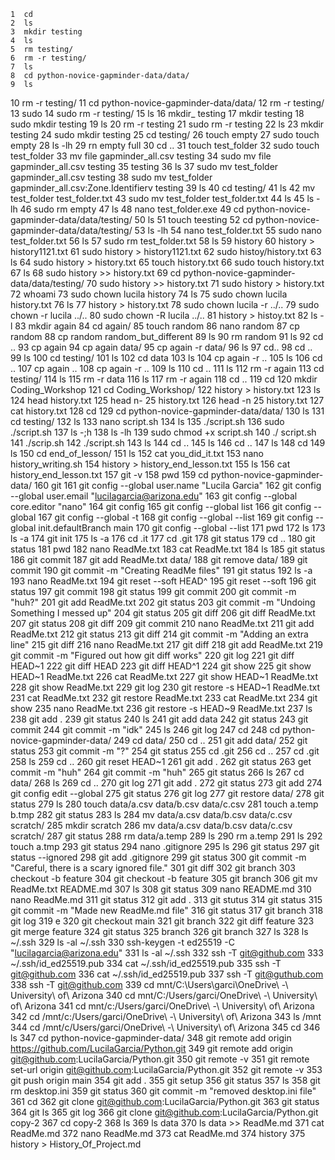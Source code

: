     1  cd
    2  ls
    3  mkdir testing
    4  ls
    5  rm testing/
    6  rm -r testing/
    7  ls
    8  cd python-novice-gapminder-data/data/
    9  ls
   10  rm -r testing/
   11  cd python-novice-gapminder-data/data/
   12  rm -r testing/
   13  sudo
   14  sudo rm -r testing/
   15  ls
   16  mkdir_ testing
   17  mkdir testing
   18  sudo mkdir testing
   19  ls
   20  rm -r testing
   21  sudo rm -r testing
   22  ls
   23  mkdir testing
   24  sudo mkdir testing
   25  cd testing/
   26  touch empty
   27  sudo touch empty
   28  ls -lh
   29  rn empty full
   30  cd ..
   31  touch test_folder
   32  sudo touch test_folder
   33  mv file gapminder_all.csv testing
   34  sudo mv file gapminder_all.csv testing
   35  testing
   36  ls
   37  sudo mv test_folder gapminder_all.csv testing
   38  sudo mv test_folder gapminder_all.csv\:Zone.Identifierv testing
   39  ls
   40  cd testing/
   41  ls
   42  mv test_folder test_folder.txt
   43  sudo mv test_folder test_folder.txt
   44  ls
   45  ls -lh
   46  sudo rm empty
   47  ls
   48  nano test_folder.exe
   49  cd python-novice-gapminder-data/data/testing/
   50  ls
   51  touch teesting
   52  cd python-novice-gapminder-data/data/testing/
   53  ls -lh
   54  nano test_folder.txt 
   55  sudo nano test_folder.txt 
   56  ls
   57  sudo rm test_folder.txt 
   58  ls
   59  history
   60  history > history1121.txt
   61  sudo history > history1121.txt
   62  sudo histoy/history.txt
   63  ls
   64  sudo history > history.txt
   65  touch history.txt
   66  sudo touch history.txt
   67  ls
   68  sudo history >> history.txt
   69  cd python-novice-gapminder-data/data/testing/
   70  sudo history >> history.txt
   71  sudo history > history.txt
   72  whoami
   73  sudo chown lucila history
   74  ls
   75  sudo chown lucila history.txt
   76  ls
   77  history > history.txt
   78  sudo chown lucila -r ../..
   79  sudo chown -r lucila ../..
   80  sudo chown -R lucila ../..
   81  history > histoy.txt
   82  ls -l
   83  mkdir again
   84  cd again/
   85  touch random
   86  nano random
   87  cp random
   88  cp random random_but_different
   89  ls
   90  rm random
   91  ls
   92  cd ..
   93  cp again
   94  cp again data/
   95  cp again -r data/
   96  ls
   97  cd..
   98  cd ..
   99  ls
  100  cd testing/
  101  ls
  102  cd data
  103  ls
  104  cp again -r ..
  105  ls
  106  cd ..
  107  cp again ..
  108  cp again -r ..
  109  ls
  110  cd ..
  111  ls
  112  rm -r again
  113  cd testing/
  114  ls
  115  rm -r data
  116  ls
  117  rm -r again
  118  cd ..
  119  cd
  120  mkdir Coding_Workshop
  121  cd Coding_Workshop/
  122  history > history.txt
  123  ls
  124  head history.txt
  125  head n- 25 history.txt
  126  head -n 25 history.txt
  127  cat history.txt 
  128  cd
  129  cd python-novice-gapminder-data/data/
  130  ls
  131  cd testing/
  132  ls
  133  nano script.sh
  134  ls
  135  ./script.sh
  136  sudo ./script.sh
  137  ls -;h
  138  ls -lh
  139  sudo chmod +x script.sh
  140  ./ script.sh
  141  ./scrip.sh
  142  ./script.sh
  143  ls
  144  cd ..
  145  ls
  146  cd ..
  147  ls
  148  cd
  149  ls
  150  cd end_of_lesson/
  151  ls
  152  cat you_did_it.txt 
  153  nano history_writing.sh
  154  history > history_end_lesson.txt
  155  ls
  156  cat history_end_lesson.txt 
  157  git -v
  158  pwd
  159  cd python-novice-gapminder-data/
  160  git 
  161  git config --global user.name "Lucila Garcia"
  162  git config --global user.email "lucilagarcia@arizona.edu"
  163  git config --global core.editor "nano"
  164  git config
  165  git config --global list
  166  git config --global
  167  git config --global -t
  168  git config --global --list
  169  git config --global init.defaultBranch main
  170  git config --global --list
  171  pwd
  172  ls
  173  ls -a
  174  git init
  175  ls -a
  176  cd .it
  177  cd .git
  178  git status
  179  cd ..
  180  git status
  181  pwd
  182  nano ReadMe.txt
  183  cat ReadMe.txt 
  184  ls
  185  git status
  186  git commit
  187  git add ReadMe.txt data/
  188  git remove data/
  189  git commit
  190  git commit -m "Creating ReadMe files"
  191  git status
  192  ls -a
  193  nano ReadMe.txt 
  194  git reset --soft HEAD^
  195  git reset --soft
  196  git status
  197  git commit 
  198  git status
  199  git commit
  200  git commit -m "huh?"
  201  git add ReadMe.txt 
  202  git status
  203  git commit -m "Undoing Something I messed up"
  204  git status
  205  git diff
  206  git diff ReadMe.txt
  207  git status
  208  git diff
  209  git commit
  210  nano ReadMe.txt 
  211  git add ReadMe.txt 
  212  git status
  213  git diff
  214  git commit -m "Adding an extra line"
  215  git diff
  216  nano ReadMe.txt 
  217  git diff
  218  git add ReadMe.txt 
  219  git commit -m "Figured out how git diff works"
  220  git log
  221  git diff HEAD~1
  222  git diff HEAD
  223  git diff HEAD^1
  224  git show
  225  git show HEAD~1 ReadMe.txt
  226  cat ReadMe.txt 
  227  git show HEAD~1 ReadMe.txt
  228  git show ReadMe.txt
  229  git log
  230  git restore -s HEAD~1 ReadMe.txt 
  231  cat ReadMe.txt 
  232  git restore ReadMe.txt 
  233  cat ReadMe.txt 
  234  git show
  235  nano ReadMe.txt 
  236  git restore -s HEAD~9 ReadMe.txt 
  237  ls
  238  git add .
  239  git status
  240  ls
  241  git add data
  242  git status
  243  git commit 
  244  git commit -m "idk"
  245  ls
  246  git log
  247  cd
  248  cd python-novice-gapminder-data/
  249  cd data/
  250  cd ..
  251  git add data/
  252  git status
  253  git commit -m "?"
  254  git status
  255  cd .git
  256  cd ..
  257  cd .git
  258  ls
  259  cd ..
  260  git reset HEAD~1
  261  git add .
  262  git status
  263  get commit -m "huh"
  264  git commit -m "huh"
  265  git status
  266  ls
  267  cd data/
  268  ls
  269  cd ..
  270  git log
  271  git add .
  272  git status
  273  git add
  274  git config edit --global
  275  git status
  276  git log
  277  git restore data/
  278  git status
  279  ls
  280  touch data/a.csv data/b.csv data/c.csv
  281  touch a.temp b.tmp
  282  git status
  283  ls
  284  mv data/a.csv data/b.csv data/c.csv scratch/
  285  mkdir scratch
  286  mv data/a.csv data/b.csv data/c.csv scratch/
  287  git status
  288  rm data/a.temp
  289  ls
  290  rm a.temp 
  291  ls
  292  touch a.tmp
  293  git status
  294  nano .gitignore
  295  ls
  296  git status
  297  git status --ignored
  298  git add .gitignore
  299  git status
  300  git commit -m "Careful, there is a scary ignored file."
  301  git diff
  302  git branch
  303  checkout -b feature
  304  git checkout -b feature
  305  git branch
  306  git mv ReadMe.txt README.md
  307  ls
  308  git status
  309  nano README.md 
  310  nano ReadMe.md
  311  git status
  312  git add .
  313  git stutus
  314  git status
  315  git commit -m "Made new ReadMe.md file"
  316  git status
  317  git branch
  318  git log
  319  e
  320  git checkout main
  321  git branch
  322  git diff feature
  323  git merge feature
  324  git status
  325  branch
  326  git branch
  327  ls
  328  ls ~/.ssh
  329  ls -al ~/.ssh
  330  ssh-keygen -t ed25519 -C "lucilagarcia@arizona.edu"
  331  ls -al ~/.ssh
  332  ssh -T git@github.com
  333  ~/.ssh/id_ed25519.pub
  334  cat ~/.ssh/id_ed25519.pub
  335  ssh -T git@github.com
  336  cat ~/.ssh/id_ed25519.pub
  337  ssh -T git@guthub.com
  338  ssh -T git@github.com
  339  cd mnt/C:\Users\garci\OneDrive\ -\ University\ of\ Arizona
  340  cd mnt/C:/Users/garci/OneDrive\ -\ University\ of\ Arizona
  341  cd mnt/c:/Users/garci/OneDrive\ -\ University\ of\ Arizona
  342  cd /mnt/c:/Users/garci/OneDrive\ -\ University\ of\ Arizona
  343  ls /mnt
  344  cd /mnt/c/Users/garci/OneDrive\ -\ University\ of\ Arizona
  345  cd
  346  ls
  347  cd python-novice-gapminder-data/
  348  git remote add origin https://github.com/LucilaGarcia/Python.git
  349  git remote add origin git@github.com:LucilaGarcia/Python.git
  350  git remote -v
  351  git remote set-url origin git@github.com:LucilaGarcia/Python.git
  352  git remote -v
  353  git push origin main
  354  git add .
  355  git setup
  356  git status
  357  ls
  358  git rm desktop.ini 
  359  git status
  360  git commit -m "removed desktop.ini file"
  361  cd
  362  git clone git@github.com:LucilaGarcia/Python.git
  363  git status
  364  git ls
  365  git log
  366  git clone git@github.com:LucilaGarcia/Python.git copy-2
  367  cd copy-2
  368  ls
  369  ls data
  370  ls data >> ReadMe.md 
  371  cat ReadMe.md 
  372  nano ReadMe.md 
  373  cat ReadMe.md 
  374  history
  375  history > History_Of_Project.md
